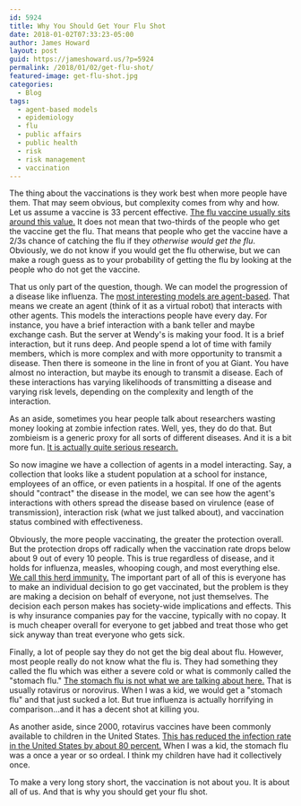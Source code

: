 ```yaml
---
id: 5924
title: Why You Should Get Your Flu Shot
date: 2018-01-02T07:33:23-05:00
author: James Howard
layout: post
guid: https://jameshoward.us/?p=5924
permalink: /2018/01/02/get-flu-shot/
featured-image: get-flu-shot.jpg
categories:
  - Blog
tags:
  - agent-based models
  - epidemiology
  - flu
  - public affairs
  - public health
  - risk
  - risk management
  - vaccination
---
```

The thing about the vaccinations is they work best when more people
have them. That may seem obvious, but complexity comes from why and
how. Let us assume a vaccine is 33 percent effective. [The flu
vaccine usually sits around this
value.](http://templatelab.com/flu-vaccination-effectiveness-studies/) It
does not mean that two-thirds of the people who get the vaccine get
the flu. That means that people who get the vaccine have a 2/3s
chance of catching the flu if they _otherwise would get the flu_.
Obviously, we do not know if you would get the flu otherwise, but
we can make a rough guess as to your probability of getting the flu
by looking at the people who do not get the vaccine.

That us only part of the question, though. We can model the progression
of a disease like influenza. The [most interesting models are
agent-based](http://epidemiologymatters.org/epidemiology-we-like/methods/agent-based-modeling/).
That means we create an agent (think of it as a virtual robot) that
interacts with other agents. This models the interactions people
have every day. For instance, you have a brief interaction with a
bank teller and maybe exchange cash. But the server at Wendy's is
making your food. It is a brief interaction, but it runs deep. And
people spend a lot of time with family members, which is more complex
and with more opportunity to transmit a disease. Then there is
someone in the line in front of you at Giant. You have almost no
interaction, but maybe its enough to transmit a disease. Each of
these interactions has varying likelihoods of transmitting a disease
and varying risk levels, depending on the complexity and length of
the interaction.

As an aside, sometimes you hear people talk about researchers wasting
money looking at zombie infection rates. Well, yes, they do do that.
But zombieism is a generic proxy for all sorts of different diseases.
And it is a bit more fun. [It is actually quite serious
research.](https://io9.gizmodo.com/map-shows-how-quickly-a-zombie-outbreak-would-spread-fr-1692010744)

So now imagine we have a collection of agents in a model interacting.
Say, a collection that looks like a student population at a school
for instance, employees of an office, or even patients in a hospital.
If one of the agents should "contract" the disease in the model,
we can see how the agent's interactions with others spread the
disease based on virulence (ease of transmission), interaction risk
(what we just talked about), and vaccination status combined with
effectiveness.

Obviously, the more people vaccinating, the greater the protection
overall. But the protection drops off radically when the vaccination
rate drops below about 9 out of every 10 people. This is true
regardless of disease, and it holds for influenza, measles, whooping
cough, and most everything else. [We call this herd
immunity.](http://vk.ovg.ox.ac.uk/herd-immunity) The important part
of all of this is everyone has to make an individual decision to
go get vaccinated, but the problem is they are making a decision
on behalf of everyone, not just themselves. The decision each person
makes has society-wide implications and effects. This is why insurance
companies pay for the vaccine, typically with no copay. It is much
cheaper overall for everyone to get jabbed and treat those who get
sick anyway than treat everyone who gets sick.

Finally, a lot of people say they do not get the big deal about
flu. However, most people really do not know what the flu is. They
had something they called the flu which was either a severe cold
or what is commonly called the "stomach flu." [The stomach flu is
not what we are talking about
here.](http://immunizealberta.ca/sites/default/files/downloads/flu-comparison-sheet.pdf)
That is usually rotavirus or norovirus. When I was a kid, we would
get a "stomach flu" and that just sucked a lot. But true influenza
is actually horrifying in comparison...and it has a decent shot at
killing you.

As another aside, since 2000, rotavirus vaccines have been commonly
available to children in the United States. [This has reduced the
infection rate in the United States by about 80
percent.](https://www.ncbi.nlm.nih.gov/pmc/articles/PMC5237165/)
When I was a kid, the stomach flu was a once a year or so ordeal.
I think my children have had it collectively once.

To make a very long story short, the vaccination is not about you.
It is about all of us. And that is why you should get your flu shot.
